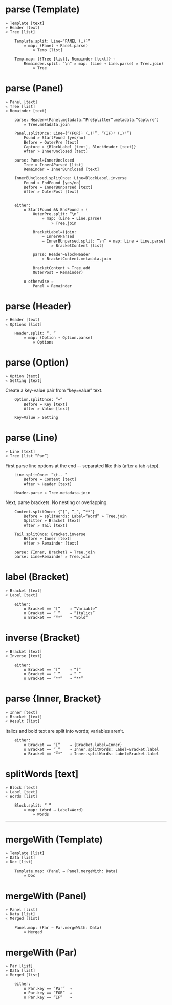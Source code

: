 ﻿
parse (Template)
=====
	» Template [text]
	» Header [text]
	« Tree [list]

		Template.split: Line=“PANEL (…)¹”
			» map: (Panel → Panel.parse)
				» Temp [list]
		
		Temp.map: ({Tree [list], Remainder [text]} →
			Remainder.split: “\n” » map: (Line → Line.parse) » Tree.join)
				» Tree


parse (Panel)
=====
	» Panel [text]
	« Tree [list]
	« Remainder [text]

		parse: Header=(Panel.metadata.“PreSplitter”.metadata.“Capture”)
			» Tree.metadata.join
		
		Panel.splitOnce: Line={“(FOR)¹ (…)²”, “(IF)¹ (…)²”}
			Found » StartFound [yes/no]
			Before » OuterPre [text]
			Capture » {BlockLabel [text], BlockHeader [text]}
			After » InnerUnclosed [text]

		parse: Panel=InnerUnclosed
			Tree » InnerAParsed [list]
			Remainder » InnerBUnclosed [text]

		InnerBUnclosed.splitOnce: Line=BlockLabel.inverse
			Found » EndFound [yes/no]
			Before » InnerBUnparsed [text]
			After » OuterPost [text]


		either:
			o StartFound && EndFound ⇒ (
				OuterPre.split: “\n”
					» map: (Line → Line.parse)
						» Tree.join

				BracketLabel=(join:
					— InnerAParsed
					— InnerBUnparsed.split: “\n” » map: Line → Line.parse)
						» BracketContent [list]

				parse: Header=BlockHeader
					» BracketContent.metadata.join

				BracketContent » Tree.add
				OuterPost » Remainder)

			o otherwise ⇒
				Panel » Remainder


parse (Header)
=====
	» Header [text]
	« Options [list]

		Header.split: “, ”
			» map: (Option → Option.parse)
				» Options


parse (Option)
=====
	» Option [text]
	« Setting [text]

Create a key-value pair from “key=value” text.

		Option.splitOnce: ”=”
			Before » Key [text]
			After » Value [text]
	
		Key=Value » Setting


parse (Line)
=====
	» Line [text]
	« Tree [list “Par”]

First parse line options at the end	-- separated like this (after a tab-stop).

		Line.splitOnce: “\t-- ”
			Before » Content [text]
			After » Header [text]
	
		Header.parse » Tree.metadata.join

Next, parse brackets. No nesting or overlapping.

		Content.splitOnce: {“[”, “_”, “**”}
			Before » splitWords: Label=“Word” » Tree.join
			Splitter » Bracket [text]
			After » Tail [text]

		Tail.splitOnce: Bracket.inverse
			Before » Inner [text]
			After » Remainder [text]
		
		parse: {Inner, Bracket} » Tree.join
		parse: Line=Remainder » Tree.join


label (Bracket)
=====
	» Bracket [text]
	« Label [text]

		either:
			o Bracket == “[”	⇒ “Variable”
			o Bracket == “_”	⇒ “Italics”
			o Bracket == “**”	⇒ “Bold”


inverse (Bracket)
=======
	» Bracket [text]
	« Inverse [text]

		either:
			o Bracket == “[”	⇒ “]”
			o Bracket == “_”	⇒ “_”
			o Bracket == “**”	⇒ “**”


parse {Inner, Bracket}
=====
	» Inner [text]
	» Bracket [text]
	« Result [list]

Italics and bold text are split into words; variables aren’t.

		either:
			o Bracket == “[”	⇒ {Bracket.label=Inner}
			o Bracket == “_”	⇒ Inner.splitWords: Label=Bracket.label
			o Bracket == “**”	⇒ Inner.splitWords: Label=Bracket.label


splitWords [text]
==========
	» Block [text]
	» Label [text]
	« Words [list]

		Block.split: “ ”
			» map: (Word → Label=Word)
				» Words


---


mergeWith (Template)
=========
	» Template [list]
	» Data [list]
	« Doc [list]

		Template.map: (Panel → Panel.mergeWith: Data)
			» Doc


mergeWith (Panel)
=========
	» Panel [list]
	» Data [list]
	« Merged [list]

		Panel.map: (Par → Par.mergeWith: Data)
			» Merged


mergeWith (Par)
=========
	» Par [list]
	» Data [list]
	« Merged [list]

		either:
			o Par.key == “Par”	⇒
			o Par.key == “FOR”	⇒
			o Par.key == “IF”	⇒
